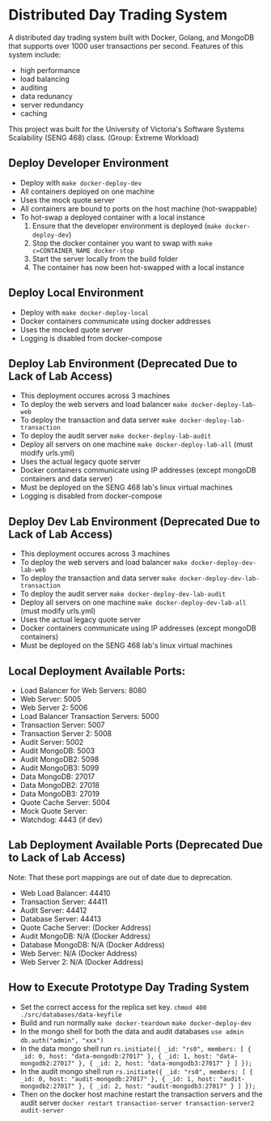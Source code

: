 # Distributed Day Trading System

A distributed day trading system built with Docker, Golang, and MongoDB that supports over 1000 user transactions per second. Features of this system include: 
- high performance
- load balancing
- auditing
- data redunancy
- server redundancy
- caching

This project was built for the University of Victoria's Software Systems Scalability (SENG 468) class. (Group: Extreme Workload)

## Deploy Developer Environment

-   Deploy with `make docker-deploy-dev`
-   All containers deployed on one machine
-   Uses the mock quote server
-   All containers are bound to ports on the host machine (hot-swappable)
-   To hot-swap a deployed container with a local instance
    1. Ensure that the developer environment is deployed (`make docker-deploy-dev`)
    2. Stop the docker container you want to swap with `make c=CONTAINER_NAME docker-stop`
    3. Start the server locally from the build folder
    4. The container has now been hot-swapped with a local instance

## Deploy Local Environment

-   Deploy with `make docker-deploy-local`
-   Docker containers communicate using docker addresses
-   Uses the mocked quote server
-   Logging is disabled from docker-compose

## Deploy Lab Environment (Deprecated Due to Lack of Lab Access)

-   This deployment occures across 3 machines
-   To deploy the web servers and load balancer `make docker-deploy-lab-web`
-   To deploy the transaction and data server `make docker-deploy-lab-transaction`
-   To deploy the audit server `make docker-deploy-lab-audit`
-   Deploy all servers on one machine `make docker-deploy-lab-all` (must modify urls.yml)
-   Uses the actual legacy quote server
-   Docker containers communicate using IP addresses (except mongoDB containers and data server)
-   Must be deployed on the SENG 468 lab's linux virtual machines
-   Logging is disabled from docker-compose

## Deploy Dev Lab Environment (Deprecated Due to Lack of Lab Access)

-   This deployment occures across 3 machines
-   To deploy the web servers and load balancer `make docker-deploy-dev-lab-web`
-   To deploy the transaction and data server `make docker-deploy-dev-lab-transaction`
-   To deploy the audit server `make docker-deploy-dev-lab-audit`
-   Deploy all servers on one machine `make docker-deploy-dev-lab-all` (must modify urls.yml)
-   Uses the actual legacy quote server
-   Docker containers communicate using IP addresses (except mongoDB containers)
-   Must be deployed on the SENG 468 lab's linux virtual machines

## Local Deployment Available Ports:

-   Load Balancer for Web Servers: 8080
-   Web Server: 5005
-   Web Server 2: 5006
-   Load Balancer Transaction Servers: 5000
-   Transaction Server: 5007
-   Transaction Server 2: 5008
-   Audit Server: 5002
-   Audit MongoDB: 5003
-   Audit MongoDB2: 5098
-   Audit MongoDB3: 5099
-   Data MongoDB: 27017
-   Data MongoDB2: 27018
-   Data MongoDB3: 27019
-   Quote Cache Server: 5004
-   Mock Quote Server:
-   Watchdog: 4443 (if dev)

## Lab Deployment Available Ports (Deprecated Due to Lack of Lab Access)

Note: That these port mappings are out of date due to deprecation.

-   Web Load Balancer: 44410
-   Transaction Server: 44411
-   Audit Server: 44412
-   Database Server: 44413
-   Quote Cache Server: (Docker Address)
-   Audit MongoDB: N/A (Docker Address)
-   Database MongoDB: N/A (Docker Address)
-   Web Server: N/A (Docker Address)
-   Web Server 2: N/A (Docker Address)

## How to Execute Prototype Day Trading System

-   Set the correct access for the replica set key.
    `chmod 400 ./src/databases/data-keyfile`
-   Build and run normally
    `make docker-teardown`
    `make docker-deploy-dev`
-   In the mongo shell for both the data and audit databases
    `use admin`
    `db.auth("admin", "xxx")`
-   In the data mongo shell run
    `rs.initiate({ _id: "rs0", members: [ { _id: 0, host: "data-mongodb:27017" }, { _id: 1, host: "data-mongodb2:27017" }, { _id: 2, host: "data-mongodb3:27017" } ] });`
-   In the audit mongo shell run
    `rs.initiate({ _id: "rs0", members: [ { _id: 0, host: "audit-mongodb:27017" }, { _id: 1, host: "audit-mongodb2:27017" }, { _id: 2, host: "audit-mongodb3:27017" } ] });`
-   Then on the docker host machine restart the transaction servers and the audit server
    `docker restart transaction-server transaction-server2 audit-server`
